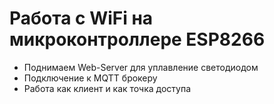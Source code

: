 # Работа с WiFi на микроконтроллере ESP8266

* Поднимаем Web-Server для уплавление светодиодом
* Подключение к MQTT брокеру
* Работа как клиент и как точка доступа